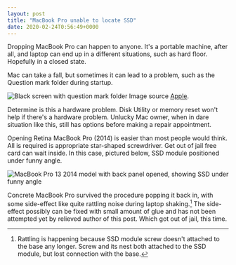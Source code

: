 ```yaml
---
layout: post
title: "MacBook Pro unable to locate SSD"
date: 2020-02-24T0:56:49+0000
---
```


Dropping MacBook Pro can happen to anyone. It's a portable machine, after all, and laptop can end up in a different situations, such as hard floor. Hopefully in a closed state.

Mac can take a fall, but sometimes it can lead to a problem, such as the Question mark folder during startup.

![Black screen with question mark folder]({{site.url}}/images/macos-startup-screen-disk-unavailable.jpg)
Image source [Apple](https://support.apple.com/en-us/HT204156).

Determine is this a hardware problem. Disk Utility or memory reset won't help if there's a hardware problem. Unlucky Mac owner, when in dare situation like this, still has options before making a repair appointment.

Opening Retina MacBook Pro (2014) is easier than most people would think. All is required is appropriate star-shaped screwdriver. Get out of jail free card can wait inside. In this case, pictured below, SSD module positioned under funny angle.

![MacBook Pro 13 2014 model with back panel opened, showing SSD under funny angle]({{site.url}}/images/macbook-ssd-misaligned.jpeg)

Concrete MacBook Pro survived the procedure popping it back in, with some side-effect like quite rattling noise during laptop shaking.[^1] The side-effect possibly can be fixed with small amount of glue and has not been attempted yet by relieved author of this post. Which got out of jail, this time.

[^1]: Rattling is happening because SSD module screw doesn't attached to the base any longer. Screw and its nest both attached to the SSD module, but lost connection with the base.